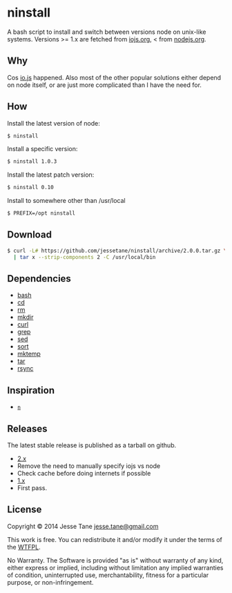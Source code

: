 # ninstall
A bash script to install and switch between versions node on unix-like systems. Versions >= 1.x are fetched from [iojs.org](https://iojs.org/dist), < from [nodejs.org](http://nodejs.org/dist).

## Why
Cos [io.js](https://iojs.org) happened. Also most of the other popular solutions either depend on node itself, or are just more complicated than I have the need for.

## How
Install the latest version of node:
```bash
$ ninstall
```

Install a specific version:
```bash
$ ninstall 1.0.3
```

Install the latest patch version:
```bash
$ ninstall 0.10
```

Install to somewhere other than /usr/local
```bash
$ PREFIX=/opt ninstall
```

## Download
```bash
$ curl -L# https://github.com/jessetane/ninstall/archive/2.0.0.tar.gz \
  | tar x --strip-components 2 -C /usr/local/bin
```

## Dependencies
* [bash](http://linux.die.net/man/1/bash)
* [cd](http://linux.die.net/man/1/cd)
* [rm](http://linux.die.net/man/1/rm)
* [mkdir](http://linux.die.net/man/1/mkdir)
* [curl](http://linux.die.net/man/1/curl)
* [grep](http://linux.die.net/man/1/grep)
* [sed](http://linux.die.net/man/1/sed)
* [sort](http://linux.die.net/man/1/sort)
* [mktemp](http://linux.die.net/man/1/mktemp)
* [tar](http://linux.die.net/man/1/tar)
* [rsync](http://linux.die.net/man/1/rsync)

## Inspiration
* [`n`](https://github.com/tj/n)

## Releases
The latest stable release is published as a tarball on github.
* [2.x](https://github.com/jessetane/ninstall/archive/2.0.0.tar.gz)
 * Remove the need to manually specify iojs vs node
 * Check cache before doing internets if possible
* [1.x](https://github.com/jessetane/ninstall/archive/1.0.0.tar.gz)
 * First pass.

## License
Copyright © 2014 Jesse Tane <jesse.tane@gmail.com>

This work is free. You can redistribute it and/or modify it under the
terms of the [WTFPL](http://www.wtfpl.net/txt/copying).

No Warranty. The Software is provided "as is" without warranty of any kind, either express or implied, including without limitation any implied warranties of condition, uninterrupted use, merchantability, fitness for a particular purpose, or non-infringement.
